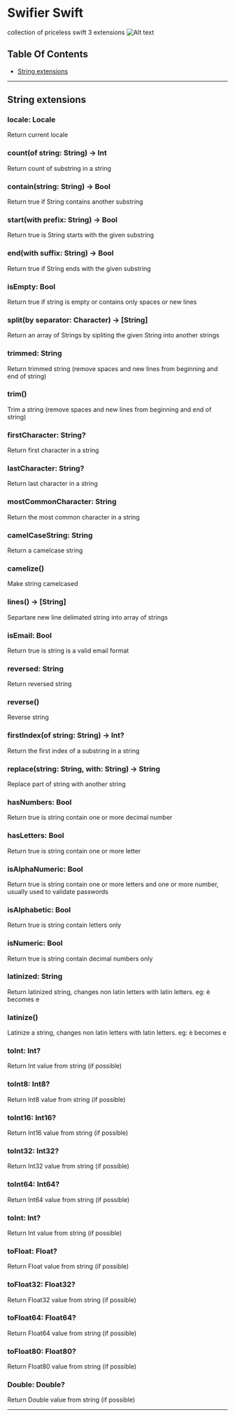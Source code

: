 # Swifier Swift
collection of priceless swift 3 extensions
![Alt text](https://github.com/omaralbeik/SwiftierSwift/blob/master/logo.png "Swiftier Swift")

## Table Of Contents
- [String extensions](#string-extensions)

-----

## String extensions
### locale: Locale
Return current locale

### count(of string: String) -> Int
Return count of substring in a string

### contain(string: String) -> Bool
Return true if String contains another substring

### start(with prefix: String) -> Bool
Return true is String starts with the given substring

### end(with suffix: String) -> Bool
Return true if String ends with the given substring

### isEmpty: Bool
Return true if string is empty or contains only spaces or new lines

### split(by separator: Character) -> [String]
Return an array of Strings by sipliting the given String into another strings

### trimmed: String
Return trimmed string (remove spaces and new lines from beginning and end of string)

### trim()
Trim a string (remove spaces and new lines from beginning and end of string)

### firstCharacter: String?
Return first character in a string

### lastCharacter: String?
Return last character in a string

### mostCommonCharacter: String
Return the most common character in a string

### camelCaseString: String
Return a camelcase string

### camelize()
Make string camelcased

### lines() -> [String]
Separtare new line delimated string into array of strings

### isEmail: Bool
Return true is string is a valid email format

### reversed: String
Return reversed string

### reverse()
Reverse string

### firstIndex(of string: String) -> Int?
Return the first index of a substring in a string

### replace(string: String, with: String) -> String
Replace part of string with another string

### hasNumbers: Bool
Return true is string contain one or more decimal number

### hasLetters: Bool
Return true is string contain one or more letter

### isAlphaNumeric: Bool
Return true is string contain one or more letters and one or more number, usually used to validate passwords

### isAlphabetic: Bool
Return true is string contain letters only

### isNumeric: Bool
Return true is string contain decimal numbers only

### latinized: String
Return latinized string, changes non latin letters with latin letters. eg: è becomes e

### latinize()
Latinize a string, changes non latin letters with latin letters. eg: è becomes e

### toInt: Int?
Return Int value from string (if possible)

### toInt8: Int8?
Return Int8 value from string (if possible)

### toInt16: Int16?
Return Int16 value from string (if possible)

### toInt32: Int32?
Return Int32 value from string (if possible)

### toInt64: Int64?
Return Int64 value from string (if possible)

### toInt: Int?
Return Int value from string (if possible)

### toFloat: Float?
Return Float value from string (if possible)

### toFloat32: Float32?
Return Float32 value from string (if possible)

### toFloat64: Float64?
Return Float64 value from string (if possible)

### toFloat80: Float80?
Return Float80 value from string (if possible)

### Double: Double?
Return Double value from string (if possible)

-----
